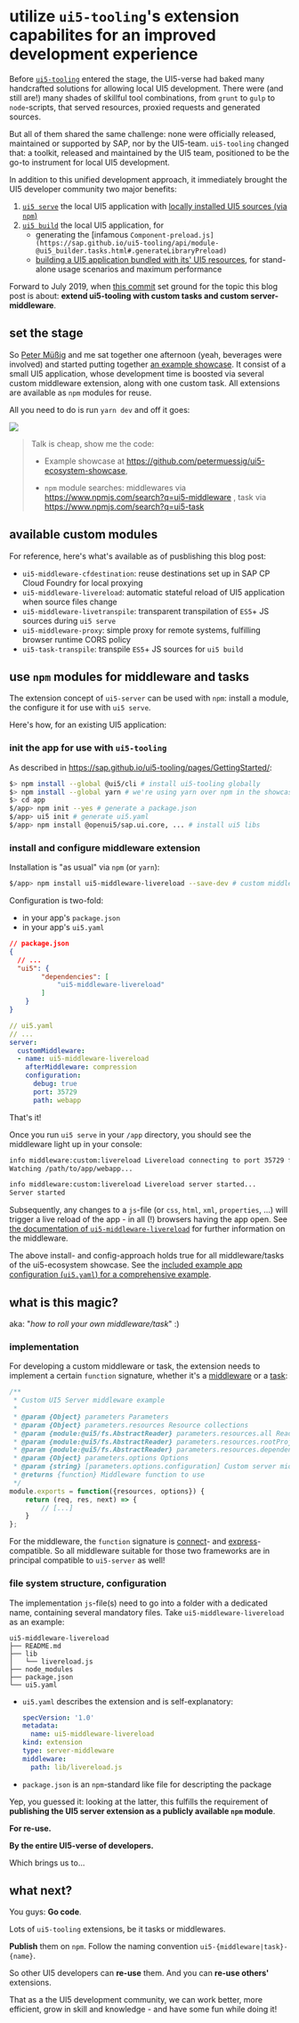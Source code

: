 # utilize `ui5-tooling`'s extension capabilites for an improved development experience

Before [`ui5-tooling`](https://github.com/SAP/ui5-tooling) entered the stage, the UI5-verse had baked many handcrafted solutions for allowing local UI5 development. There were (and still are!) many shades of skillful tool combinations, from `grunt` to `gulp` to `node`-scripts, that served resources, proxied requests and generated sources. 

But all of them shared the same challenge: none were officially released, maintained or supported by SAP, nor by the UI5-team. `ui5-tooling` changed that: a toolkit, released and maintained by the UI5 team, positioned to be the go-to instrument for local UI5 development.

In addition to this unified development approach, it immediately brought the UI5 developer community two major benefits: 

1.  [`ui5 serve`](https://github.com/SAP/ui5-server) the local UI5 application with [locally installed UI5 sources (via `npm`)](https://sap.github.io/ui5-tooling/pages/GettingStarted/#setup)
2. [`ui5 build`](https://github.com/SAP/ui5-builder) the local UI5 application, for
   - generating the [infamous `Component-preload.js](https://sap.github.io/ui5-tooling/api/module-@ui5_builder.tasks.html#.generateLibraryPreload)`
   - [building a UI5 application bundled with its' UI5 resources](https://sap.github.io/ui5-tooling/api/module-@ui5_builder.tasks.html#.generateStandaloneAppBundle), for stand-alone usage scenarios and maximum performance

Forward to July 2019, when [this commit](https://github.com/SAP/ui5-server/commit/037b3bc001b86061c807e78584e69c53e89d8b96) set ground for the topic this blog post is about: **extend ui5-tooling with custom tasks and custom server-middleware**.

## set the stage

So [Peter Müßig](https://people.sap.com/peter.muessig) and me sat together one afternoon (yeah, beverages were involved) and started putting together [an example showcase](https://github.com/petermuessig/ui5-ecosystem-showcase). It consist of a small UI5 application, whose development time is boosted via several custom middleware extension, along with one custom task. All extensions are available as `npm` modules for reuse.

All you need to do is run `yarn dev` and off it goes:

![](yarn-dev.png)

> Talk is cheap, show me the code:
>
> - Example showcase at https://github.com/petermuessig/ui5-ecosystem-showcase, 
>
> - `npm` module searches:
>   middlewares via https://www.npmjs.com/search?q=ui5-middleware ,
>   task via https://www.npmjs.com/search?q=ui5-task

## available custom modules

For reference, here's what's available as of pusblishing this blog post:

- `ui5-middleware-cfdestination`: reuse destinations set up in SAP CP Cloud Foundry for local proxying
- `ui5-middleware-livereload`: automatic stateful reload of UI5 application when source files change
- `ui5-middleware-livetranspile`: transparent transpilation of `ES5`+ JS sources during `ui5 serve`
- `ui5-middleware-proxy`: simple proxy for remote systems, fulfilling browser runtime CORS policy
- `ui5-task-transpile`: transpile `ES5`+ JS sources for `ui5 build`

## use `npm` modules for middleware and tasks

The extension concept of `ui5-server` can be used with `npm`: install a module, the configure it for use with `ui5 serve`. 

Here's how, for an existing UI5 application:

### init the app for use with `ui5-tooling` 

As described in https://sap.github.io/ui5-tooling/pages/GettingStarted/:

```bash
$> npm install --global @ui5/cli # install ui5-tooling globally
$> npm install --global yarn # we're using yarn over npm in the showcase
$> cd app
$/app> npm init --yes # generate a package.json
$/app> ui5 init # generate ui5.yaml
$/app> npm install @openui5/sap.ui.core, ... # install ui5 libs
```

### install and configure middleware extension

Installation is "as usual" via `npm` (or `yarn`):

```bash
$/app> npm install ui5-middleware-livereload --save-dev # custom middleware extension, yay!
```

Configuration is two-fold: 

- in your app's `package.json` 
- in your app's `ui5.yaml`

```json
// package.json
{
  // ...
  "ui5": {
        "dependencies": [
            "ui5-middleware-livereload"
        ]
    }
}
```

```yaml
// ui5.yaml
// ...
server:
  customMiddleware:
  - name: ui5-middleware-livereload
    afterMiddleware: compression
    configuration:
      debug: true
      port: 35729
      path: webapp
```

That's it!

Once you run `ui5 serve` in your `/app` directory, you should see the middleware light up in your console:

```bash
info middleware:custom:livereload Livereload connecting to port 35729 for path webapp
Watching /path/to/app/webapp...

info middleware:custom:livereload Livereload server started...
Server started
```

Subsequently, any changes to a `js`-file (or `css`, `html`, `xml`, `properties`, ...) will trigger a live reload of the app - in all (!) browsers having the app open. See [the documentation of `ui5-middleware-livereload`](https://github.com/petermuessig/ui5-ecosystem-showcase/blob/master/packages/ui5-middleware-livereload/README.md) for further information on the middleware.

The above install- and config-approach holds true for all middleware/tasks of the ui5-ecosystem showcase. See the [included example app configuration (`ui5.yaml`) for a comprehensive example](https://github.com/petermuessig/ui5-ecosystem-showcase/blob/master/packages/ui5-app/ui5.yaml).

## what is this magic?

aka: "*how to roll your own middleware/task*" :)

### implementation

For developing a custom middleware or task, the extension needs to implement a certain `function` signature, whether it's a [middleware](https://sap.github.io/ui5-tooling/pages/extensibility/CustomServerMiddleware/) or a [task](https://sap.github.io/ui5-tooling/pages/extensibility/CustomTasks/):

```javascript
/**
 * Custom UI5 Server middleware example
 *
 * @param {Object} parameters Parameters
 * @param {Object} parameters.resources Resource collections
 * @param {module:@ui5/fs.AbstractReader} parameters.resources.all Reader or Collection to read resources of the root project and its dependencies
 * @param {module:@ui5/fs.AbstractReader} parameters.resources.rootProject Reader or Collection to read resources of the project the server is started in
 * @param {module:@ui5/fs.AbstractReader} parameters.resources.dependencies Reader or Collection to read resources of the projects dependencies
 * @param {Object} parameters.options Options
 * @param {string} [parameters.options.configuration] Custom server middleware configuration if given in ui5.yaml
 * @returns {function} Middleware function to use
 */
module.exports = function({resources, options}) {
    return (req, res, next) => {
        // [...]
    }
};
```

For the middleware, the `function` signature is [connect](https://github.com/senchalabs/connect)- and [express](https://expressjs.com)-compatible. So all middleware suitable for those two frameworks are in principal compatible to `ui5-server` as well!

### file system structure, configuration

The implementation `js`-file(s) need to go into a folder with a dedicated name, containing several mandatory files. Take `ui5-middleware-livereload` as an example:

```
ui5-middleware-livereload
├── README.md
├── lib
│   └── livereload.js
├── node_modules
├── package.json
└── ui5.yaml
```

- `ui5.yaml` describes the extension and is self-explanatory:

  ```yaml
  specVersion: '1.0'
  metadata:
    name: ui5-middleware-livereload
  kind: extension
  type: server-middleware
  middleware:
    path: lib/livereload.js
  ```

- `package.json` is an `npm`-standard like file for descripting the package 

Yep, you guessed it: looking at the latter, this fulfills the requirement of **publishing the UI5 server extension as a publicly available `npm` module**. 

**For re-use.** 

**By the entire UI5-verse of developers.**

Which brings us to...

## what next?  

You guys: **Go code**. 

Lots of `ui5-tooling` extensions, be it tasks or middlewares. 

**Publish** them on `npm`. Follow the naming convention `ui5-{middleware|task}-{name}`.

So other UI5 developers can **re-use** them. And you can **re-use others'** extensions.

That as a the UI5 development community, we can work better, more efficient, grow in skill and knowledge - and have some fun while doing it!


